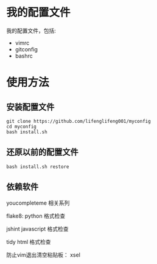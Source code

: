 我的配置文件
========

我的配置文件，包括:

* vimrc
* gitconfig
* bashrc

使用方法
========

安装配置文件
-----------
    git clone https://github.com/lifenglifeng001/myconfig
    cd myconfig
    bash install.sh

还原以前的配置文件
------------------

    bash install.sh restore

依赖软件
----------------


youcompleteme 相关系列

flake8: python 格式检查

jshint javascript 格式检查

tidy html 格式检查

防止vim退出清空粘贴板： xsel



